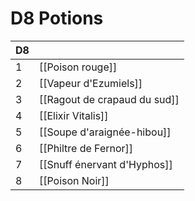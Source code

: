 # D8 Potions


| D8  |                              |
| --- | ---------------------------- |
| 1   | [[Poison rouge]]             |
| 2   | [[Vapeur d'Ezumiels]]        |
| 3   | [[Ragout de crapaud du sud]] |
| 4   | [[Elixir Vitalis]]           |
| 5   | [[Soupe d'araignée-hibou]]   |
| 6   | [[Philtre de Fernor]]        |
| 7   | [[Snuff énervant d'Hyphos]]  |
| 8   | [[Poison Noir]]              |

